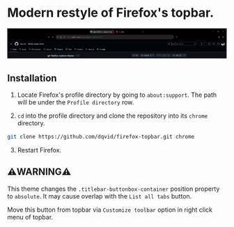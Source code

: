 # Modern restyle of Firefox's topbar.

![Theme showcase](./assets/Screenshot%202024-11-22%20210828.png "Theme showcase")

## Installation

1. Locate Firefox's profile directory by going to `about:support`. The path will be under the `Profile directory` row.

2. `cd` into the profile directory and clone the repository into its `chrome` directory.

```bash
git clone https://github.com/dqvid/firefox-topbar.git chrome
```
3. Restart Firefox.

## ⚠️WARNING⚠️

This theme changes the `.titlebar-buttonbox-container` position property to `absolute`. It may cause overlap with the `List all tabs` button.

Move this button from topbar via `Customize toolbar` option in right click menu of topbar.
